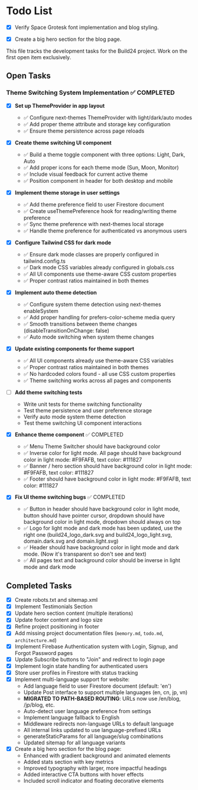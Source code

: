 # Todo List

- [x] Verify Space Grotesk font implementation and blog styling.

- [x] Create a big hero section for the blog page.

This file tracks the development tasks for the Build24 project. Work on the first open item exclusively.

## Open Tasks

### Theme Switching System Implementation ✅ COMPLETED
- [x] **Set up ThemeProvider in app layout**
  - ✅ Configure next-themes ThemeProvider with light/dark/auto modes
  - ✅ Add proper theme attribute and storage key configuration
  - ✅ Ensure theme persistence across page reloads

- [x] **Create theme switching UI component**
  - ✅ Build a theme toggle component with three options: Light, Dark, Auto
  - ✅ Add proper icons for each theme mode (Sun, Moon, Monitor)
  - ✅ Include visual feedback for current active theme
  - ✅ Position component in header for both desktop and mobile

- [x] **Implement theme storage in user settings**
  - ✅ Add theme preference field to user Firestore document
  - ✅ Create useThemePreference hook for reading/writing theme preference
  - ✅ Sync theme preference with next-themes local storage
  - ✅ Handle theme preference for authenticated vs anonymous users

- [x] **Configure Tailwind CSS for dark mode**
  - ✅ Ensure dark mode classes are properly configured in tailwind.config.ts
  - ✅ Dark mode CSS variables already configured in globals.css
  - ✅ All UI components use theme-aware CSS custom properties
  - ✅ Proper contrast ratios maintained in both themes

- [x] **Implement auto theme detection**
  - ✅ Configure system theme detection using next-themes enableSystem
  - ✅ Add proper handling for prefers-color-scheme media query
  - ✅ Smooth transitions between theme changes (disableTransitionOnChange: false)
  - ✅ Auto mode switching when system theme changes

- [x] **Update existing components for theme support**
  - ✅ All UI components already use theme-aware CSS variables
  - ✅ Proper contrast ratios maintained in both themes
  - ✅ No hardcoded colors found - all use CSS custom properties
  - ✅ Theme switching works across all pages and components

- [ ] **Add theme switching tests**
  - Write unit tests for theme switching functionality
  - Test theme persistence and user preference storage
  - Verify auto mode system theme detection
  - Test theme switching UI component interactions

- [x] **Enhance theme component** ✅ COMPLETED
  - ✅ Menu Theme Switcher should have background color
  - ✅ Inverse color for light mode. All page should have background color in light mode: #F9FAFB, text color: #111827
  - ✅ Banner / hero section should have background color in light mode: #F9FAFB, text color: #111827
  - ✅ Footer should have background color in light mode: #F9FAFB, text color: #111827

- [x] **Fix UI theme switching bugs** ✅ COMPLETED
  - ✅ Button in header should have background color in light mode, button should have pointer cursor, dropdown should have background color in light mode, dropdown should always on top
  - ✅ Logo for light mode and dark mode has been updated, use the right one (build24_logo_dark.svg and build24_logo_light.svg, domain.dark.svg and domain.light.svg)
  - ✅ Header should have background color in light mode and dark mode. (Now it's transparent so don't see and text)
  - ✅ All pages text and background color should be inverse in light mode and dark mode
  
## Completed Tasks

- [x] Create robots.txt and sitemap.xml
- [x] Implement Testimonials Section
- [x] Update hero section content (multiple iterations)
- [x] Update footer content and logo size
- [x] Refine project positioning in footer
- [x] Add missing project documentation files (`memory.md`, `todo.md`, `architecture.md`)
- [x] Implement Firebase Authentication system with Login, Signup, and Forgot Password pages
- [x] Update Subscribe buttons to "Join" and redirect to login page
- [x] Implement login state handling for authenticated users
- [x] Store user profiles in Firestore with status tracking
- [x] Implement multi-language support for website:
  - Add language field to user Firestore document (default: 'en')
  - Update Post interface to support multiple languages (en, cn, jp, vn)
  - **MIGRATED TO PATH-BASED ROUTING**: URLs now use /en/blog, /jp/blog, etc.
  - Auto-detect user language preference from settings
  - Implement language fallback to English
  - Middleware redirects non-language URLs to default language
  - All internal links updated to use language-prefixed URLs
  - generateStaticParams for all language/slug combinations
  - Updated sitemap for all language variants
- [x] Create a big hero section for the blog page:
  - Enhanced with gradient background and animated elements
  - Added stats section with key metrics
  - Improved typography with larger, more impactful headings
  - Added interactive CTA buttons with hover effects
  - Included scroll indicator and floating decorative elements
